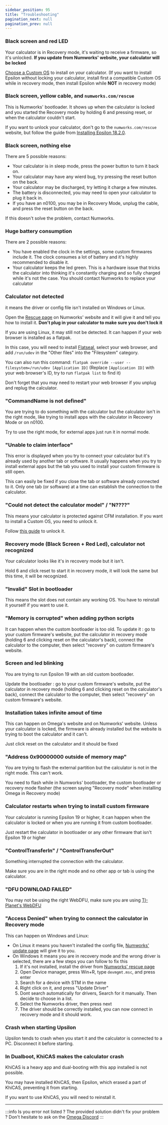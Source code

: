 ```yaml
---
sidebar_position: 95
title: "Troubleshooting"
pagination_next: null
pagination_prev: null
---
```


### Black screen and red LED

Your calculator is in Recovery mode, it's waiting to receive a firmware, so it's unlocked. **If you update from Numworks' website, your calculator will be locked**

[Choose a Custom OS](./cfw/choose-a-cfw) to install on your calculator. (If you want to install Epsilon without locking your calculator, install first a compatible Custom OS while in recovery mode, then install Epsilon while **NOT** in recovery mode)

### Black screen, yellow cable, and `numworks.com/rescue`

This is Numworks' bootloader. It shows up when the calculator is locked and you started the Recovery mode by holding 6 and pressing reset, or when the calculator couldn't start.

If you want to unlock your calculator, don't go to the `numworks.com/rescue` website, but follow the guide from [Installing Epsilon 18.2.0](./unlock/phi/install-epsilon-18-2-0).

### Black screen, nothing else

There are 5 possible reasons:
- Your calculator is in sleep mode, press the power button to turn it back on.
- Your calculator may have any wierd bug, try pressing the reset button on the back.
- Your calculator may be discharged, try letting it charge a few minutes.
- The battery is disconnected, you may need to open your calculator to plug it back in.
- If you have an n0100, you may be in Recovery Mode, unplug the cable, and press the reset button on the back.

If this doesn't solve the problem, contact Numworks.

### Huge battery consumption

There are 2 possible reasons:
- You have enabled the clock in the settings, some custom firmwares include it. The clock consumes a lot of battery and it's highly recommended to disable it.
- Your calculator keeps the led green. This is a hardware issue that tricks the calculator into thinking it's constantly charging and so fully charged while it's not the case. You should contact Numworks to replace your calculator

### Calculator not detected

it means the driver or config file isn't installed on Windows or Linux.

Open the [Rescue page](https://numworks.com/rescue/) on Numworks' website and it will give it and tell you how to install it. **Don't plug in your calculator to make sure you don't lock it**

If you are using Linux, it may still not be detected. It can happen if your web browser is installed as a flatpak.

In this case, you will need to install [Flatseal](https://flathub.org/apps/com.github.tchx84.Flatseal), select your web browser, and add `/run/udev` in the "Other files" into the "Filesystem" category.

You can also run this command: `flatpak override --user --filesystem=/run/udev [Application ID]` (Replace `[Application ID]` with your web browser's ID, try to run `flatpak list` to find it)

Don't forget that you may need to restart your web browser if you unplug and replug the calculator.

### "CommandName is not defined"

You are trying to do something with the calculator but the calculator isn't in the right mode, like trying to install apps with the calculator in Recovery Mode or on n0100.

Try to use the right mode, for external apps just run it in normal mode.

### "Unable to claim interface"

This error is displayed when you try to connect your calculator but it's already used by another tab or software. It usually happens when you try to install external apps but the tab you used to install your custom firmware is still open.

This can easily be fixed if you close the tab or software already connected to it. Only one tab (or software) at a time can establish the connection to the calculator.

### "Could not detect the calculator model" / "N????"

This means your calculator is protected against CFM installation. If you want to install a Custom OS, you need to unlock it.

Follow [this guide](./intro) to unlock it.

### Recovery mode (Black Screen + Red Led), calculator not recognized

Your calculator looks like it's in recovery mode but it isn't.

Hold 6 and click reset to start it in recovery mode, it will look the same but this time, it will be recognized.

### "Invalid" Slot in bootloader

This means the slot does not contain any working OS. You have to reinstall it yourself if you want to use it.

### "Memory is corrupted" when adding python scripts

It can happen when the custom bootloader is too old. To update it : go to your custom firmware's website, put the calculator in recovery mode (holding 6 and clicking reset on the calculator's back), connect the calculator to the computer, then select "recovery" on custom firmware's website.

### Screen and led blinking

You are trying to run Epsilon 19 with an old custom bootloader.

Update the bootloader : go to your custom firmware's website, put the calculator in recovery mode (holding 6 and clicking reset on the calculator's back), connect the calculator to the computer,  then select "recovery" on custom firmware's website.

### Installation takes infinite amout of time

This can happen on Omega's website and on Numworks' website. Unless your calculator is locked, the firmware is already installed but the website is trying to boot the calculator and it can't.

Just click reset on the calculator and it should be fixed

### "Address 0x90000000 outside of memory map"

You are trying to flash the external partition but the calculator is not in the right mode. This can't work.

You need to flash while in Numworks' bootloader, the custom bootloader or recovery mode flasher (the screen saying "Recovery mode" when installing Omega in Recovery mode)

### Calculator restarts when trying to install custom firmware

Your calculator is running Epsilon 19 or higher, it can happen when the calculator is locked or when you are running it from custom bootloader.

Just restart the calculator in bootloader or any other firmware that isn't Epsilon 19 or higher

### "ControlTransferIn" / "ControlTransferOut"

Something interrupted the connection with the calculator.

Make sure you are in the right mode and no other app or tab is using the calculator.

### "DFU DOWNLOAD FAILED"

You may not be using the right WebDFU, make sure you are using [TI-Planet's WebDFU](https://ti-planet.github.io/webdfu_numworks/n0110/)

### "Access Denied" when trying to connect the calculator in Recovery mode

This can happen on Windows and Linux:
- On Linux it means you haven't installed the config file, [Numworks' update page](https://numworks.com/update/) will give it to you.
- On Windows it means you are in recovery mode and the wrong driver is selected, there are a few steps you can follow to fix this
  1. If it's not installed, install the driver from [Numworks' rescue page](https://numworks.com/rescue/)
  2. Open Device manager, press Win+R, type `devmgmt.msc`, and press enter
  3. Search for a device with STM in the name
  4. Right click on it, and press "Update Driver"
  5. Dont search automatically for drivers, Search for it manually. Then decide to choose in a list.
  6. Select the Numworks driver, then press next
  7. The driver should be correctly installed, you can now connect in recovery mode and it should work.

### Crash when starting Upsilon

Upsilon tends to crash when you start it and the calculator is connected to a PC. Disconnect it before starting.

### In Dualboot, KhiCAS makes the calculator crash

KhiCAS is a heavy app and dual-booting with this app installed is not possible.

You may have installed KhiCAS, then Epsilon, which erased a part of KhiCAS, preventing it from starting.

If you want to use KhiCAS, you will need to reinstall it.

___

:::info
Is you error not listed ? The provided solution didn't fix your problem ? Don't hesitate to ask on the [Omega Discord](https://discord.gg/X2TWhh9)
:::

